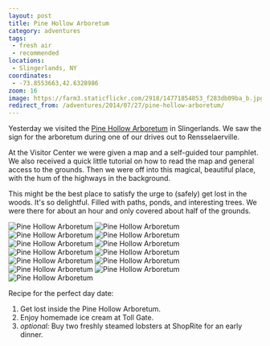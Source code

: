```yaml
---
layout: post
title: Pine Hollow Arboretum
category: adventures
tags:
 - fresh air
 - recommended
locations:
 - Slingerlands, NY
coordinates:
 - -73.8553663,42.6328986
zoom: 16
image: https://farm3.staticflickr.com/2918/14771854853_f283db09ba_b.jpg
redirect_from: /adventures/2014/07/27/pine-hollow-arboretum/
---
```



Yesterday we visited the [Pine Hollow Arboretum](http://www.pinehollowarboretum.org/) in Slingerlands. We saw the sign for the arboretum during one of our drives out to Rensselaerville.

At the Visitor Center we were given a map and a self-guided tour pamphlet. We also received a quick little tutorial on how to read the map and general access to the grounds. Then we were off into this magical, beautiful place, with the hum of the highways in the background.

This might be the best place to satisfy the urge to (safely) get lost in the woods. It's so delightful. Filled with paths, ponds, and interesting trees. We were there for about an hour and only covered about half of the grounds.

<div class="photos">

<img src="https://farm3.staticflickr.com/2908/14771840973_b6234f53ab_b.jpg" alt="Pine Hollow Arboretum">

<img src="https://farm3.staticflickr.com/2930/14728975376_2d8ea7743e_b.jpg" class="img-half" alt="Pine Hollow Arboretum">
<img src="https://farm4.staticflickr.com/3889/14751984385_1580a03753_b.jpg" class="img-half" alt="Pine Hollow Arboretum">

<img src="https://farm4.staticflickr.com/3849/14565539437_ef8cc392b9_b.jpg" alt="Pine Hollow Arboretum">

<img src="https://farm4.staticflickr.com/3864/14748817051_576bf55755_b.jpg" class="img-half" alt="Pine Hollow Arboretum">
<img src="https://farm3.staticflickr.com/2914/14565332749_ced0d73271_b.jpg" class="img-half" alt="Pine Hollow Arboretum">

<img src="https://farm4.staticflickr.com/3847/14565294670_47fdb3b30e_b.jpg" alt="Pine Hollow Arboretum">

<img src="https://farm3.staticflickr.com/2925/14751988345_e16cbc0867_b.jpg" class="img-tall" alt="Pine Hollow Arboretum">
<img src="https://farm3.staticflickr.com/2917/14728987886_793463c0eb_b.jpg" class="img-wide" alt="Pine Hollow Arboretum">

<img src="https://farm4.staticflickr.com/3910/14565296070_f9e9247575_b.jpg" alt="Pine Hollow Arboretum">

<img src="https://farm4.staticflickr.com/3876/14728991806_cf64f4374f_b.jpg" class="img-half" alt="Pine Hollow Arboretum">
<img src="https://farm6.staticflickr.com/5593/14751679842_d6caa643a6_b.jpg" class="img-half" alt="Pine Hollow Arboretum">

<img src="https://farm3.staticflickr.com/2918/14771854853_f283db09ba_b.jpg" alt="Pine Hollow Arboretum">
</div>

Recipe for the perfect day date:

 1. Get lost inside the Pine Hollow Arboretum.
 2. Enjoy homemade ice cream at Toll Gate.
 3. *optional:* Buy two freshly steamed lobsters at ShopRite for an early dinner.
